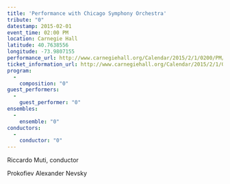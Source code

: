 ```yaml
---
title: 'Performance with Chicago Symphony Orchestra'
tribute: "0"
datestamp: 2015-02-01
event_time: 02:00 PM
location: Carnegie Hall
latitude: 40.7638556
longitude: -73.9807155
performance_url: http://www.carnegiehall.org/Calendar/2015/2/1/0200/PM/Chicago-Symphony-Orchestra/
ticket_information_url: http://www.carnegiehall.org/Calendar/2015/2/1/0200/PM/Chicago-Symphony-Orchestra/
program: 
  -
    composition: "0"
guest_performers: 
  -
    guest_performer: "0"
ensembles: 
  -
    ensemble: "0"
conductors: 
  -
    conductor: "0"
---
```

Riccardo Muti, conductor

Prokofiev  Alexander Nevsky